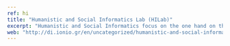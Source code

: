 ```yaml
---
ref: hi
title: "Humanistic and Social Informatics Lab (HILab)"
excerpt: "Humanistic and Social Informatics focus on the one hand on the application of ICT to the extraction, representation and processing of humanistic and social data that is derived from the respective scientific and artistic areas, like Psychology, Linguistics, History, Archaeology, Philosophy, Anthropology, Social Studies, Music and Arts. On the other hand, they employ methodologies adapted from these scientific and artistic areas in order to supply ICT products and services with optimum quality and a human-centered perspective. The Humanistic and Social Informatics Laboratory interests lie within educational, research and development activities in the areas of Cultural Informatics, Music Informatics, History Informatics, Computational Linguistics, Game Software Design and Development, Multimedia, Virtual Reality, Image Processing, ICT in Education, Knowledge Representation and Management, Computer-supported Cooperative Systems, Digital Media."
web: "http://di.ionio.gr/en/uncategorized/humanistic-and-social-informatics-lab-hilab-2/hilab"
---
```

